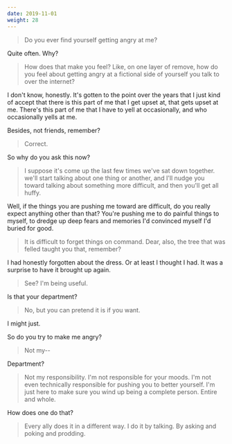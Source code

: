 ```yaml
---
date: 2019-11-01
weight: 28
---
```


> Do you ever find yourself getting angry at me?

Quite often. Why?

> How does that make you feel? Like, on one layer of remove, how do you feel about getting angry at a fictional side of yourself you talk to over the internet?

I don't know, honestly. It's gotten to the point over the years that I just kind of accept that there is this part of me that I get upset at, that gets upset at me. There's this part of me that I have to yell at occasionally, and who occasionally yells at me.

Besides, not friends, remember?

> Correct.

So why do you ask this now?

> I suppose it's come up the last few times we've sat down together. we'll start talking about one thing or another, and I'll nudge you toward talking about something more difficult, and then you'll get all huffy.

Well, if the things you are pushing me toward are difficult, do you really expect anything other than that? You're pushing me to do painful things to myself, to dredge up deep fears and memories I'd convinced myself I'd buried for good.

> It is difficult to forget things on command. Dear, also, the tree that was felled taught you that, remember?

I had honestly forgotten about the dress. Or at least I thought I had. It was a surprise to have it brought up again.

> See? I'm being useful.

Is that your department?

> No, but you can pretend it is if you want.

I might just.

So do you try to make me angry?

> Not my--

Department?

> Not my responsibility. I'm not responsible for your moods. I'm not even technically responsible for pushing you to better yourself. I'm just here to make sure you wind up being a complete person. Entire and whole.

How does one do that?

> Every ally does it in a different way. I do it by talking. By asking and poking and prodding.
